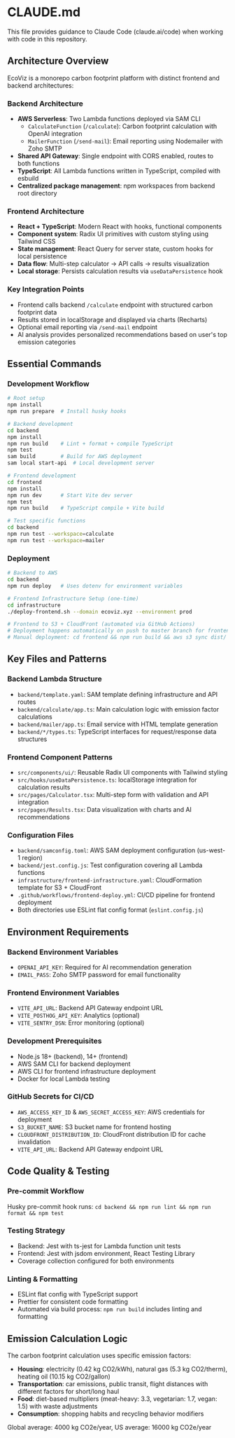 # CLAUDE.md

This file provides guidance to Claude Code (claude.ai/code) when working with code in this repository.

## Architecture Overview

EcoViz is a monorepo carbon footprint platform with distinct frontend and backend architectures:

### Backend Architecture
- **AWS Serverless**: Two Lambda functions deployed via SAM CLI
  - `CalculateFunction` (`/calculate`): Carbon footprint calculation with OpenAI integration
  - `MailerFunction` (`/send-mail`): Email reporting using Nodemailer with Zoho SMTP
- **Shared API Gateway**: Single endpoint with CORS enabled, routes to both functions
- **TypeScript**: All Lambda functions written in TypeScript, compiled with esbuild
- **Centralized package management**: npm workspaces from backend root directory

### Frontend Architecture  
- **React + TypeScript**: Modern React with hooks, functional components
- **Component system**: Radix UI primitives with custom styling using Tailwind CSS
- **State management**: React Query for server state, custom hooks for local persistence
- **Data flow**: Multi-step calculator → API calls → results visualization
- **Local storage**: Persists calculation results via `useDataPersistence` hook

### Key Integration Points
- Frontend calls backend `/calculate` endpoint with structured carbon footprint data
- Results stored in localStorage and displayed via charts (Recharts)  
- Optional email reporting via `/send-mail` endpoint
- AI analysis provides personalized recommendations based on user's top emission categories

## Essential Commands

### Development Workflow
```bash
# Root setup
npm install
npm run prepare  # Install husky hooks

# Backend development  
cd backend
npm install
npm run build    # Lint + format + compile TypeScript
npm test
sam build        # Build for AWS deployment
sam local start-api  # Local development server

# Frontend development
cd frontend  
npm install
npm run dev      # Start Vite dev server
npm test
npm run build    # TypeScript compile + Vite build

# Test specific functions
cd backend
npm run test --workspace=calculate
npm run test --workspace=mailer
```

### Deployment
```bash
# Backend to AWS
cd backend
npm run deploy   # Uses dotenv for environment variables

# Frontend Infrastructure Setup (one-time)
cd infrastructure
./deploy-frontend.sh --domain ecoviz.xyz --environment prod

# Frontend to S3 + CloudFront (automated via GitHub Actions)
# Deployment happens automatically on push to master branch for frontend changes
# Manual deployment: cd frontend && npm run build && aws s3 sync dist/ s3://bucket-name
```

## Key Files and Patterns

### Backend Lambda Structure
- `backend/template.yaml`: SAM template defining infrastructure and API routes
- `backend/calculate/app.ts`: Main calculation logic with emission factor calculations  
- `backend/mailer/app.ts`: Email service with HTML template generation
- `backend/*/types.ts`: TypeScript interfaces for request/response data structures

### Frontend Component Patterns
- `src/components/ui/`: Reusable Radix UI components with Tailwind styling
- `src/hooks/useDataPersistence.ts`: localStorage integration for calculation results
- `src/pages/Calculator.tsx`: Multi-step form with validation and API integration
- `src/pages/Results.tsx`: Data visualization with charts and AI recommendations

### Configuration Files
- `backend/samconfig.toml`: AWS SAM deployment configuration (us-west-1 region)
- `backend/jest.config.js`: Test configuration covering all Lambda functions
- `infrastructure/frontend-infrastructure.yaml`: CloudFormation template for S3 + CloudFront
- `.github/workflows/frontend-deploy.yml`: CI/CD pipeline for frontend deployment
- Both directories use ESLint flat config format (`eslint.config.js`)

## Environment Requirements

### Backend Environment Variables  
- `OPENAI_API_KEY`: Required for AI recommendation generation
- `EMAIL_PASS`: Zoho SMTP password for email functionality

### Frontend Environment Variables
- `VITE_API_URL`: Backend API Gateway endpoint URL
- `VITE_POSTHOG_API_KEY`: Analytics (optional)
- `VITE_SENTRY_DSN`: Error monitoring (optional)

### Development Prerequisites
- Node.js 18+ (backend), 14+ (frontend)
- AWS SAM CLI for backend deployment
- AWS CLI for frontend infrastructure deployment
- Docker for local Lambda testing

### GitHub Secrets for CI/CD
- `AWS_ACCESS_KEY_ID` & `AWS_SECRET_ACCESS_KEY`: AWS credentials for deployment
- `S3_BUCKET_NAME`: S3 bucket name for frontend hosting
- `CLOUDFRONT_DISTRIBUTION_ID`: CloudFront distribution ID for cache invalidation
- `VITE_API_URL`: Backend API Gateway endpoint URL

## Code Quality & Testing

### Pre-commit Workflow
Husky pre-commit hook runs: `cd backend && npm run lint && npm run format && npm test`

### Testing Strategy
- Backend: Jest with ts-jest for Lambda function unit tests
- Frontend: Jest with jsdom environment, React Testing Library
- Coverage collection configured for both environments

### Linting & Formatting  
- ESLint flat config with TypeScript support
- Prettier for consistent code formatting
- Automated via build process: `npm run build` includes linting and formatting

## Emission Calculation Logic

The carbon footprint calculation uses specific emission factors:
- **Housing**: electricity (0.42 kg CO2/kWh), natural gas (5.3 kg CO2/therm), heating oil (10.15 kg CO2/gallon)
- **Transportation**: car emissions, public transit, flight distances with different factors for short/long haul
- **Food**: diet-based multipliers (meat-heavy: 3.3, vegetarian: 1.7, vegan: 1.5) with waste adjustments
- **Consumption**: shopping habits and recycling behavior modifiers

Global average: 4000 kg CO2e/year, US average: 16000 kg CO2e/year